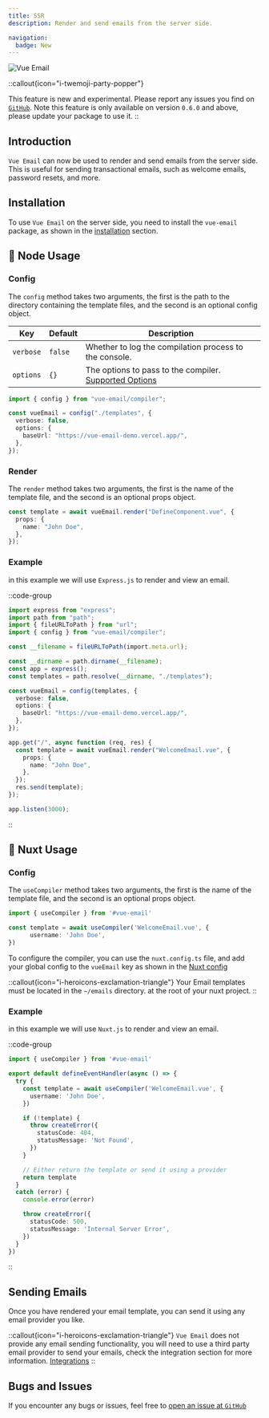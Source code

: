```yaml
---
title: SSR
description: Render and send emails from the server side.

navigation:
  badge: New
---
```


![Vue Email](/assets/ssr-support-banner.png)

::callout{icon="i-twemoji-party-popper"}

This feature is new and experimental. Please report any issues you find on [`GitHub`](https://github.com/Dave136/vue-email/issues). Note this feature is only available on version `0.6.0` and above, please update your package to use it.
::

## Introduction

`Vue Email` can now be used to render and send emails from the server side. This is useful for sending transactional emails, such as welcome emails, password resets, and more.

## Installation

To use `Vue Email` on the server side, you need to install the `vue-email` package, as shown in the [installation](/getting-started/installation) section.

## 📧 Node Usage

### Config

The `config` method takes two arguments, the first is the path to the directory containing the template files, and the second is an optional config object.


| Key                      | Default                | Description                                      |
| ------------------------ | ---------------------- | ------------------------------------------------ |
| `verbose`                 | `false`                | Whether to log the compilation process to the console.    |
| `options`                 | `{}`                   | The options to pass to the compiler. [Supported Options](/getting-started/installation#options)    |


```ts
import { config } from "vue-email/compiler";

const vueEmail = config("./templates", {
  verbose: false,
  options: {
    baseUrl: "https://vue-email-demo.vercel.app/",
  },
});
```

### Render

The `render` method takes two arguments, the first is the name of the template file, and the second is an optional props object.

```ts
const template = await vueEmail.render("DefineComponent.vue", {
  props: {
    name: "John Doe",
  },
});
```

### Example

in this example we will use `Express.js` to render and view an email.

::code-group

```ts [Express.js]
import express from "express";
import path from "path";
import { fileURLToPath } from "url";
import { config } from "vue-email/compiler";

const __filename = fileURLToPath(import.meta.url);

const __dirname = path.dirname(__filename);
const app = express();
const templates = path.resolve(__dirname, "./templates");

const vueEmail = config(templates, {
  verbose: false,
  options: {
    baseUrl: "https://vue-email-demo.vercel.app/",
  },
});

app.get("/", async function (req, res) {
  const template = await vueEmail.render("WelcomeEmail.vue", {
    props: {
      name: "John Doe",
    },
  });
  res.send(template);
});

app.listen(3000);
```

::

## 💚 Nuxt Usage

### Config

The `useCompiler` method takes two arguments, the first is the name of the template file, and the second is an optional props object.

```ts
import { useCompiler } from '#vue-email'

const template = await useCompiler('WelcomeEmail.vue', {
      username: 'John Doe',
})

```

To configure the compiler, you can use the `nuxt.config.ts` file, and add your global config to the `vueEmail` key as shown in the [Nuxt config](/getting-started/installation#options) 

::callout{icon="i-heroicons-exclamation-triangle"}
Your Email templates must be located in the `~/emails` directory. at the root of your nuxt project.
::


### Example

in this example we will use `Nuxt.js` to render and view an email.

::code-group

```ts [Nuxt 3]
import { useCompiler } from '#vue-email'

export default defineEventHandler(async () => {
  try {
    const template = await useCompiler('WelcomeEmail.vue', {
      username: 'John Doe',
    })

    if (!template) {
      throw createError({
        statusCode: 404,
        statusMessage: 'Not Found',
      })
    }

    // Either return the template or send it using a provider 
    return template
  }
  catch (error) {
    console.error(error)

    throw createError({
      statusCode: 500,
      statusMessage: 'Internal Server Error',
    })
  }
})

```

::

## Sending Emails

Once you have rendered your email template, you can send it using any email provider you like.

::callout{icon="i-heroicons-exclamation-triangle"}
`Vue Email` does not provide any email sending functionality, you will need to use a third party email provider to send your emails, check the integration section for more information. [Integrations](/integrations/mailersend)
::


## Bugs and Issues

If you encounter any bugs or issues, feel free to [open an issue at `GitHub`](https://github.com/Dave136/vue-email/issues)

